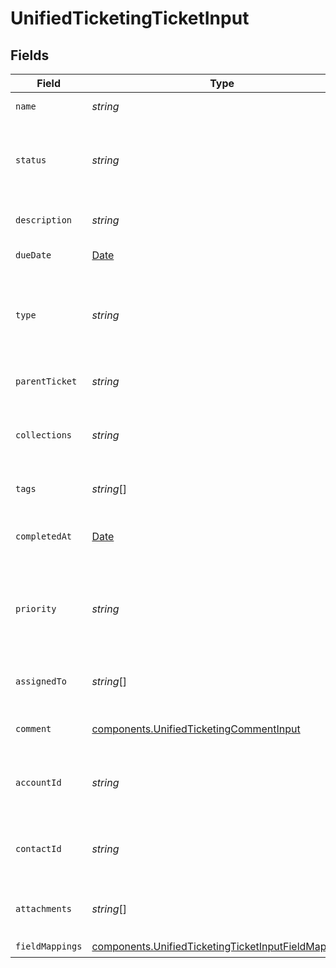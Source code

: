 # UnifiedTicketingTicketInput


## Fields

| Field                                                                                                                      | Type                                                                                                                       | Required                                                                                                                   | Description                                                                                                                |
| -------------------------------------------------------------------------------------------------------------------------- | -------------------------------------------------------------------------------------------------------------------------- | -------------------------------------------------------------------------------------------------------------------------- | -------------------------------------------------------------------------------------------------------------------------- |
| `name`                                                                                                                     | *string*                                                                                                                   | :heavy_check_mark:                                                                                                         | The name of the ticket                                                                                                     |
| `status`                                                                                                                   | *string*                                                                                                                   | :heavy_minus_sign:                                                                                                         | The status of the ticket. Authorized values are OPEN or CLOSED.                                                            |
| `description`                                                                                                              | *string*                                                                                                                   | :heavy_check_mark:                                                                                                         | The description of the ticket                                                                                              |
| `dueDate`                                                                                                                  | [Date](https://developer.mozilla.org/en-US/docs/Web/JavaScript/Reference/Global_Objects/Date)                              | :heavy_minus_sign:                                                                                                         | The date the ticket is due                                                                                                 |
| `type`                                                                                                                     | *string*                                                                                                                   | :heavy_minus_sign:                                                                                                         | The type of the ticket. Authorized values are PROBLEM, QUESTION, or TASK                                                   |
| `parentTicket`                                                                                                             | *string*                                                                                                                   | :heavy_minus_sign:                                                                                                         | The UUID of the parent ticket                                                                                              |
| `collections`                                                                                                              | *string*                                                                                                                   | :heavy_minus_sign:                                                                                                         | The collection UUIDs the ticket belongs to                                                                                 |
| `tags`                                                                                                                     | *string*[]                                                                                                                 | :heavy_minus_sign:                                                                                                         | The tags names of the ticket                                                                                               |
| `completedAt`                                                                                                              | [Date](https://developer.mozilla.org/en-US/docs/Web/JavaScript/Reference/Global_Objects/Date)                              | :heavy_minus_sign:                                                                                                         | The date the ticket has been completed                                                                                     |
| `priority`                                                                                                                 | *string*                                                                                                                   | :heavy_minus_sign:                                                                                                         | The priority of the ticket. Authorized values are HIGH, MEDIUM or LOW.                                                     |
| `assignedTo`                                                                                                               | *string*[]                                                                                                                 | :heavy_minus_sign:                                                                                                         | The users UUIDs the ticket is assigned to                                                                                  |
| `comment`                                                                                                                  | [components.UnifiedTicketingCommentInput](../../models/components/unifiedticketingcommentinput.md)                         | :heavy_minus_sign:                                                                                                         | The comment of the ticket                                                                                                  |
| `accountId`                                                                                                                | *string*                                                                                                                   | :heavy_minus_sign:                                                                                                         | The UUID of the account which the ticket belongs to                                                                        |
| `contactId`                                                                                                                | *string*                                                                                                                   | :heavy_minus_sign:                                                                                                         | The UUID of the contact which the ticket belongs to                                                                        |
| `attachments`                                                                                                              | *string*[]                                                                                                                 | :heavy_minus_sign:                                                                                                         | The attachements UUIDs tied to the ticket                                                                                  |
| `fieldMappings`                                                                                                            | [components.UnifiedTicketingTicketInputFieldMappings](../../models/components/unifiedticketingticketinputfieldmappings.md) | :heavy_check_mark:                                                                                                         | N/A                                                                                                                        |